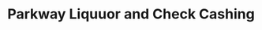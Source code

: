 ---
title: "Parkway Liquuor and Check Cashing"
url: /detroit/parkway-liquuor-and-check-cashing/
shop: convenience
---